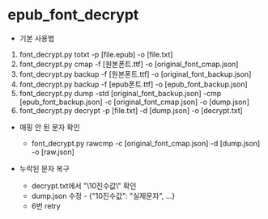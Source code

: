 # epub_font_decrypt
* 기본 사용법
1. font_decrypt.py totxt -p [file.epub] -o [file.txt]
2. font_decrypt.py cmap -f [원본폰트.ttf] -o [original_font_cmap.json]
3. font_decrypt.py backup -f [원본폰트.ttf] -o [original_font_backup.json]
4. font_decrypt.py backup -f [epub폰트.ttf] -o [epub_font_backup.json]
5. font_decrypt.py dump -std [original_font_backup.json] -cmp [epub_font_backup.json] -c [original_font_cmap.json] -o [dump.json]
6. font_decrypt.py decrypt -p [file.txt] -d [dump.json] -o [decrypt.txt]

* 매핑 안 된 문자 확인
  * font_decrypt.py rawcmp -c [original_font_cmap.json] -d [dump.json] -o [raw.json]

* 누락된 문자 복구
  * decrypt.txt에서 "\\10진수값\\" 확인
  * dump.json 수정 - {"10진수값": "실제문자", ...}
  * 6번 retry